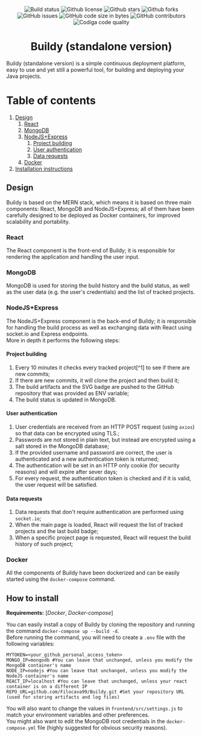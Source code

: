<div style="text-align: center;">

![Build status](https://img.shields.io/github/workflow/status/filocava99/Buildy/Build/master?style=flat-square)
![Github license](https://img.shields.io/github/license/filocava99/buildy?style=flat-square)
![Github stars](https://img.shields.io/github/stars/filocava99/Buildy?style=flat-square)
![Github forks](https://img.shields.io/github/forks/filocava99/Buildy?style=flat-square)
![GitHub issues](https://img.shields.io/github/issues-raw/filocava99/Buildy?style=flat-square)
![GitHub code size in bytes](https://img.shields.io/github/languages/code-size/filocava99/Buildy?style=flat-square)
![GitHub contributors](https://img.shields.io/github/contributors/filocava99/Buildy?style=flat-square)
![Codiga code quality](https://api.codiga.io/project/33237/status/svg)

</div>
<!--![(https://img.shields.io/codacy/grade/0f2d702e7c8a4372bf106d96bd693ac8/master)]-->

# <center>Buildy (standalone version)</center>

Buildy (standalone version) is a simple continuous deployment platform, easy to use and yet still a powerful tool, for building and deploying your Java projects.
# Table of contents

1. [Design](#par1)
   1. [React](#par1.1)
   2. [MongoDB](#par1.2)
   3. [NodeJS+Express](#par1.3)
      1. [Project building](#par1.4.1)
      2. [User authentication](#par1.4.2)
      3. [Data requests](#par1.4.3)
   4. [Docker](#par1.4)
2. [Installation instructions](#par2)
## Design <a name="par1"></a>

Buildy is based on the MERN stack, which means it is based on three main components: React, MongoDB and NodeJS+Express; all of them have been carefully designed to be deployed as Docker containers, for improved scalability and portability.

### React
The React component is the front-end of Buildy; it is responsible for rendering the application and handling the user input.

### MongoDB
MongoDB is used for storing the build history and the build status, as well as the user data (e.g. the user's credentials) and the list of tracked projects.

### NodeJS+Express
The NodeJS+Express component is the back-end of Buildy; it is responsible for handling the build process as well as exchanging data with React using socket.io and Express endpoints.  
More in depth it performs the following steps:

#### Project building
1. Every 10 minutes it checks every tracked project[^1] to see if there are new commits;
2. If there are new commits, it will clone the project and then build it;
3. The build artifacts and the SVG badge are pushed to the GitHub repository that was provided as ENV variable;
4. The build status is updated in MongoDB.

#### User authentication
1. User credentials are received from an HTTP POST request (using `axios`) so that data can be encrypted using TLS.;  
2. Passwords are not stored in plain text, but instead are encrypted using a salt stored in the MongoDB database;
3. If the provided username and password are correct, the user is authenticated and a new authentication token is returned;
4. The authentication will be set in an HTTP only cookie (for security reasons) and will expire after sever days;
5. For every request, the authentication token is checked and if it is valid, the user request will be satisfied.
#### Data requests
1. Data requests that don't require authentication are performed using `socket.io`;
2. When the main page is loaded, React will request the list of tracked projects and the last build badge;
3. When a specific project page is requested, React will request the build history of such project;

### Docker
All the components of Buildy have been dockerized and can be easily started using the `docker-compose` command.

## How to install <a name="par2"></a>
**Requirements:** [*Docker*, *Docker-compose*]  

You can easily install a copy of Buildy by cloning the repository and running the command `docker-compose up --build -d`.  
Before running the command, you will need to create a `.env` file with the following variables:
```
MYTOKEN=<your_github_personal_access_token>
MONGO_IP=mongodb #You can leave that unchanged, unless you modify the MongoDB container's name
NODE_IP=nodejs #You can leave that unchanged, unless you modify the NodeJS container's name
REACT_IP=localhost #You can leave that unchanged, unless your react container is on a different IP
REPO_URL=github.com/Filocava99/Buildy.git #Set your repository URL (used for storing artifacts and log files)
```
You will also want to change the values in `frontend/src/settings.js` to match your environment variables and other preferences.  
You might also want to edit the MongoDB root credentials in the `docker-compose.yml` file (highly suggested for obvious security reasons).